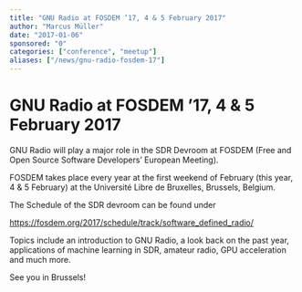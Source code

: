 ```yaml
---
title: "GNU Radio at FOSDEM ’17, 4 & 5 February 2017"
author: "Marcus Müller"
date: "2017-01-06"
sponsored: "0"
categories: ["conference", "meetup"]
aliases: ["/news/gnu-radio-fosdem-17"]
---
```


# GNU Radio at FOSDEM &#8217;17, 4 &#038; 5 February 2017

GNU Radio will play a major role in the SDR Devroom at FOSDEM (Free and Open Source Software Developers&#8217; European Meeting).

FOSDEM takes place every year at the first weekend of February (this year, 4 &amp; 5 February) at the Université Libre de Bruxelles, Brussels, Belgium.

The Schedule of the SDR devroom can be found under

https://fosdem.org/2017/schedule/track/software_defined_radio/

Topics include an introduction to GNU Radio, a look back on the past year, applications of machine learning in SDR, amateur radio, GPU acceleration and much more.

See you in Brussels!
